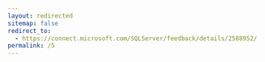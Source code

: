```yaml
---
layout: redirected
sitemap: false
redirect_to:
  - https://connect.microsoft.com/SQLServer/feedback/details/2588952/
permalink: /5
---
```


